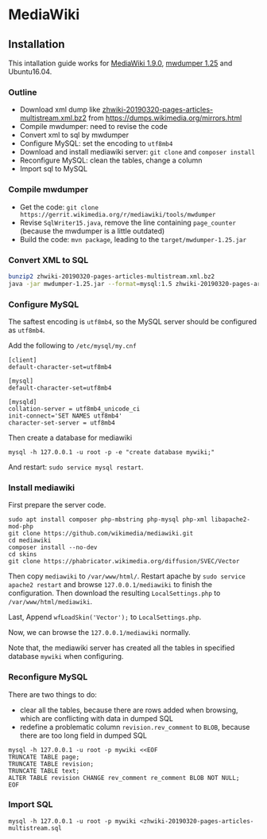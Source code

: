 
# MediaWiki

## Installation

This intallation guide works for [MediaWiki 1.9.0](https://github.com/wikimedia/mediawiki), [mwdumper 1.25](https://gerrit.wikimedia.org/r/mediawiki/tools/mwdumper) and Ubuntu16.04.

### Outline

  * Download xml dump like [zhwiki-20190320-pages-articles-multistream.xml.bz2](ftp://ftpmirror.your.org/pub/wikimedia/dumps/zhwiki/20190320/zhwiki-20190320-pages-articles-multistream.xml.bz2) from https://dumps.wikimedia.org/mirrors.html 
  * Compile mwdumper: need to revise the code
  * Convert xml to sql by mwdumper
  * Configure MySQL: set the encoding to `utf8mb4`
  * Download and install mediawiki server: `git clone` and `composer install`
  * Reconfigure MySQL: clean the tables, change a column
  * Import sql to MySQL
  
### Compile mwdumper

  * Get the code: `git clone https://gerrit.wikimedia.org/r/mediawiki/tools/mwdumper`
  * Revise `SqlWriter15.java`, remove the line containing `page_counter` (because the mwdumper is a little outdated)
  * Build the code: `mvn package`, leading to the `target/mwdumper-1.25.jar`
  
### Convert XML to SQL

```bash
bunzip2 zhwiki-20190320-pages-articles-multistream.xml.bz2
java -jar mwdumper-1.25.jar --format=mysql:1.5 zhwiki-20190320-pages-articles-multistream.xml >zhwiki-20190320-pages-articles-multistream.sql
```

### Configure MySQL
The saftest encoding is `utf8mb4`, so the MySQL server should be configured as `utf8mb4`.

Add the following to `/etc/mysql/my.cnf`

```
[client]
default-character-set=utf8mb4

[mysql]
default-character-set=utf8mb4

[mysqld]
collation-server = utf8mb4_unicode_ci
init-connect='SET NAMES utf8mb4'
character-set-server = utf8mb4
```

Then create a database for mediawiki
```
mysql -h 127.0.0.1 -u root -p -e "create database mywiki;"
```

And restart: `sudo service mysql restart`.

### Install mediawiki

First prepare the server code. 
```
sudo apt install composer php-mbstring php-mysql php-xml libapache2-mod-php
git clone https://github.com/wikimedia/mediawiki.git
cd mediawiki
composer install --no-dev
cd skins
git clone https://phabricator.wikimedia.org/diffusion/SVEC/Vector
```

Then copy `mediawiki` to `/var/www/html/`. Restart apache by `sudo service apache2 restart` and browse `127.0.0.1/mediawiki` to finish the configuration. Then download the resulting `LocalSettings.php` to `/var/www/html/mediawiki`.

Last, Append `wfLoadSkin('Vector');` to `LocalSettings.php`.

Now, we can browse the `127.0.0.1/mediawiki` normally. 

Note that, the mediawiki server has created all the tables in specified database `mywiki` when configuring.

### Reconfigure MySQL

There are two things to do: 
  
  * clear all the tables, because there are rows added when browsing, which are conflicting with data in dumped SQL
  * redefine a problematic column `revision.rev_comment` to `BLOB`, because there are too long field in dumped SQL
  
```
mysql -h 127.0.0.1 -u root -p mywiki <<EOF
TRUNCATE TABLE page;
TRUNCATE TABLE revision;
TRUNCATE TABLE text;
ALTER TABLE revision CHANGE rev_comment re_comment BLOB NOT NULL;
EOF
```

### Import SQL

```
mysql -h 127.0.0.1 -u root -p mywiki <zhwiki-20190320-pages-articles-multistream.sql
```
